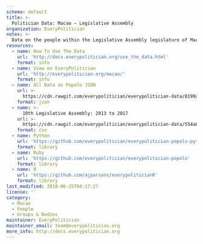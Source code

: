 ```yaml
---
schema: default
title: >-
  Politician Data: Macao — Legislative Assembly
organization: EveryPolitician
notes: >-
  Data on the people within the Legislative Assembly legislature of Macao.
resources:
  - name: How To Use The Data
    url: 'http://docs.everypolitician.org/use_the_data.html'
    format: info
  - name: View on EveryPolitician
    url: 'http://everypolitician.org/macao/'
    format: info
  - name: All Data as Popolo JSON
    url: >-
      https://cdn.rawgit.com/everypolitician/everypolitician-data/8199aa6b27d4faa44f0a31626191c2fabd4138fa/data/Macao/Assembly/ep-popolo-v1.0.json
    format: json
  - name: >-
      10th Legislative Assembly: 2013 to 2017
    url: >-
      https://cdn.rawgit.com/everypolitician/everypolitician-data/554a6cb306153130ac5558e4c015471d63e57cb7/data/Macao/Assembly/term-10.csv
    format: csv
  - name: Python
    url: 'https://github.com/everypolitician/everypolitician-popolo-python'
    format: library
  - name: Ruby
    url: 'https://github.com/everypolitician/everypolitician-popolo'
    format: library
  - name: R
    url: 'https://github.com/ajparsons/everypoliticianR'
    format: library
last_modified: 2018-06-25T04:17:27
license: ''
category:
  - Macao
  - People
  - Groups & Bodies
maintainer: EveryPolitician
maintainer_email: team@everypolitician.org
more_info: http://docs.everypolitician.org
---
```

